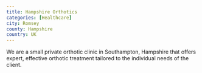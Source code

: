 ```yaml
---
title: Hampshire Orthotics
categories: [Healthcare]
city: Romsey
county: Hampshire
country: UK
---
```

We are a small private orthotic clinic in Southampton, Hampshire that offers expert, effective orthotic treatment tailored to the individual needs of the client.
